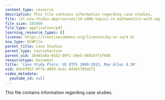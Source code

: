 ```yaml
---
content_type: resource
description: This file contains information regarding case studies.
file: /ol-ocw-studio-app/courses/18-s096-topics-in-mathematics-with-applications-in-finance-fall-2013/6da5f0570f7ed8594a3c84365795a572_MIT18_S096F13_ETF_pridA_15.pdf
file_size: 103460
file_type: application/pdf
learning_resource_types: []
license: https://creativecommons.org/licenses/by-nc-sa/4.0/
ocw_type: OCWFile
parent_title: Case Studies
parent_type: CourseSection
parent_uid: 2b463a8a-0a52-09f1-38e5-d6814ffaf688
resourcetype: Document
title: 'Case Study Plots: US ETFS 2009-2013, Max Alloc 0.30'
uid: 6da5f057-0f7e-d859-4a3c-84365795a572
video_metadata:
  youtube_id: null
---
```

This file contains information regarding case studies.